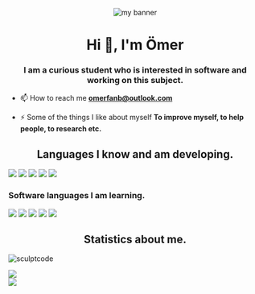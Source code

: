 <p align="center">
<img src="https://cdn.discordapp.com/attachments/728952686741028974/1155123395193753672/GitBanner_2.png" alt="my banner">

<h1 align="center"> Hi 👋, I'm Ömer</h1>
<h3 align="center">I am a curious student who is interested in software and working on this subject.</h3>

 <p style="text-align: center;">

- 📫 How to reach me **omerfanb@outlook.com**

- ⚡ Some of the things I like about myself **To improve myself, to help people, to research etc.**
  </p>

<h2 align="center">Languages I know and am developing. </h2>
<p>
  <img src="https://img.shields.io/badge/C%23-239120?style=for-the-badge&logo=c-sharp&logoColor=white">
  <img src="https://img.shields.io/badge/Java-ED8B00?style=for-the-badge&logo=openjdk&logoColor=white">
  <img src="https://img.shields.io/badge/Python-3776AB?style=for-the-badge&logo=python&logoColor=white">
  <img src="https://img.shields.io/badge/Microsoft_SQL_Server-CC2927?style=for-the-badge&logo=microsoft-sql-server&logoColor=white">
  <img src="https://img.shields.io/badge/SQLite-07405E?style=for-the-badge&logo=sqlite&logoColor=white">
</p>
<h3 aling="center">Software languages I am learning. </h3>
<p>
  <img src="https://img.shields.io/badge/HTML-239120?style=for-the-badge&logo=html5&logoColor=white">
  <img src="https://img.shields.io/badge/CSS-239120?&style=for-the-badge&logo=css3&logoColor=white">
  <img src="https://img.shields.io/badge/PHP-777BB4?style=for-the-badge&logo=php&logoColor=white">
  <img src="https://img.shields.io/badge/.NET-5C2D91?style=for-the-badge&logo=.net&logoColor=white">
  <img src="https://img.shields.io/badge/JavaScript-323330?style=for-the-badge&logo=javascript&logoColor=F7DF1E">
</p>

<h2 align="center">Statistics about me. </h2>

<p align="left"> <img src="https://komarev.com/ghpvc/?username=sculptcode&label=Profile%20views&color=0e75b6&style=flat" alt="sculptcode" /> </p>
<p align="left"> <img src="https://github-readme-stats.vercel.app/api?username=sculptcode&show_icons=true&theme=dark" /> <br> <img src="https://github-readme-stats.vercel.app/api/top-langs/?username=sculptcode"/> <br>
